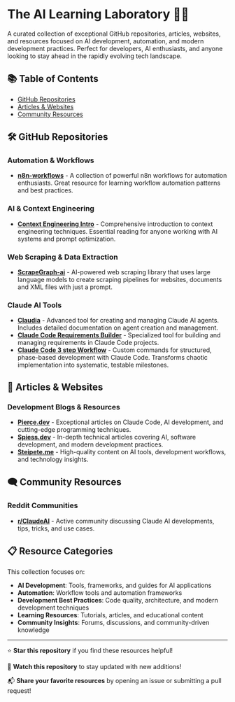 # The AI Learning Laboratory 🧪🤖

A curated collection of exceptional GitHub repositories, articles, websites, and resources focused on AI development, automation, and modern development practices. Perfect for developers, AI enthusiasts, and anyone looking to stay ahead in the rapidly evolving tech landscape.

## 📚 Table of Contents

- [GitHub Repositories](#github-repositories)
- [Articles & Websites](#articles--websites)
- [Community Resources](#community-resources)

## 🛠 GitHub Repositories

### Automation & Workflows
- **[n8n-workflows](https://github.com/Zie619/n8n-workflows)** - A collection of powerful n8n workflows for automation enthusiasts. Great resource for learning workflow automation patterns and best practices.

### AI & Context Engineering
- **[Context Engineering Intro](https://github.com/coleam00/context-engineering-intro)** - Comprehensive introduction to context engineering techniques. Essential reading for anyone working with AI systems and prompt optimization.

### Web Scraping & Data Extraction
- **[ScrapeGraph-ai](https://github.com/ScrapeGraphAI/Scrapegraph-ai)** - AI-powered web scraping library that uses large language models to create scraping pipelines for websites, documents and XML files with just a prompt.

### Claude AI Tools
- **[Claudia](https://github.com/getAsterisk/claudia)** - Advanced tool for creating and managing Claude AI agents. Includes detailed documentation on agent creation and management.
- **[Claude Code Requirements Builder](https://github.com/rizethereum/claude-code-requirements-builder)** - Specialized tool for building and managing requirements in Claude Code projects.
- **[Claude Code 3 step Workflow](./claude-commands/)** - Custom commands for structured, phase-based development with Claude Code. Transforms chaotic implementation into systematic, testable milestones.

## 📖 Articles & Websites

### Development Blogs & Resources
- **[Pierce.dev](https://pierce.dev/)** - Exceptional articles on Claude Code, AI development, and cutting-edge programming techniques.
- **[Spiess.dev](https://spiess.dev/)** - In-depth technical articles covering AI, software development, and modern development practices.
- **[Steipete.me](https://steipete.me/)** - High-quality content on AI tools, development workflows, and technology insights.

## 🗨 Community Resources

### Reddit Communities
- **[r/ClaudeAI](https://www.reddit.com/r/ClaudeAI/)** - Active community discussing Claude AI developments, tips, tricks, and use cases.

## 📋 Resource Categories

This collection focuses on:
- **AI Development**: Tools, frameworks, and guides for AI applications
- **Automation**: Workflow tools and automation frameworks
- **Development Best Practices**: Code quality, architecture, and modern development techniques
- **Learning Resources**: Tutorials, articles, and educational content
- **Community Insights**: Forums, discussions, and community-driven knowledge

---

⭐ **Star this repository** if you find these resources helpful!

🔄 **Watch this repository** to stay updated with new additions!

📬 **Share your favorite resources** by opening an issue or submitting a pull request!